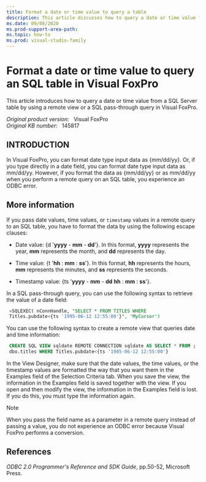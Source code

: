 ```yaml
---
title: Format a date or time value to query a table
description: This article discusses how to query a date or time value from a SQL Server table by using a remote view or a SQL pass-through query in Visual FoxPro.
ms.date: 09/08/2020
ms.prod-support-area-path: 
ms.topic: how-to
ms.prod: visual-studio-family
---
```

# Format a date or time value to query an SQL table in Visual FoxPro

This article introduces how to query a date or time value from a SQL Server table by using a remote view or a SQL pass-through query in Visual FoxPro.

_Original product version:_ &nbsp; Visual FoxPro  
_Original KB number:_ &nbsp; 145817

## INTRODUCTION

In Visual FoxPro, you can format date type input data as {mm/dd/yy}. Or, if you type directly in a date field, you can format date type input data as mm/dd/yy. However, if you format the data as {mm/dd/yy} or as mm/dd/yy when you perform a remote query on an SQL table, you experience an ODBC error.

## More information

If you pass date values, time values, or `timestamp` values in a remote query to an SQL table, you have to format the data by using the following escape clauses:

- Date value: {d '**yyyy** - **mm** - **dd**'}. In this format, **yyyy** represents the year, **mm** represents the month, and **dd** represents the day.

- Time value: {t '**hh** : **mm** : **ss**'}. In this format, **hh** represents the hours, **mm** represents the minutes, and **ss** represents the seconds.

- Timestamp value: {ts '**yyyy** - **mm** - **dd** **hh** : **mm** : **ss**'}.

In a SQL pass-through query, you can use the following syntax to retrieve the value of a date field:

```sql
 =SQLEXEC( nConnHandle, "SELECT * FROM TITLES WHERE
 Titles.pubdate<{ts '1995-06-12 12:55:00'}", 'MyCursor')
```

You can use the following syntax to create a remote view that queries date and time information:

```sql
 CREATE SQL VIEW sqldate REMOTE CONNECTION sqldate AS SELECT * FROM ;
 dbo.titles WHERE Titles.pubdate<{ts '1985-06-12 12:55:00'}
```

In the View Designer, make sure that the date values, the time values, or the timestamp values are formatted the way that you want them in the Examples field of the Selection Criteria tab. When you save the view, the information in the Examples field is saved together with the view. If you open and then modify the view, the information in the Examples field is lost. If you do this, you must type the information again.

> [!NOTE]
> When you pass the field name as a parameter in a remote query instead of passing a value, you do not experience an ODBC error because Visual FoxPro performs a conversion.

## References

*ODBC 2.0 Programmer's Reference and SDK Guide*, pp.50-52, Microsoft Press.

